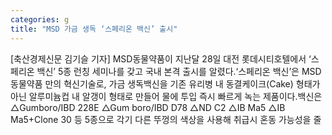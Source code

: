 ```yaml
---
categories: g
title: "MSD 가금 생독 ‘스페리온 백신’ 출시"
---
```

[축산경제신문 김기슬 기자] MSD동물약품이 지난달 28일 대전 롯데시티호텔에서 ‘스페리온 백신’ 5종 런칭 세미나를 갖고 국내 본격 출시를 알렸다.‘스페리온 백신’은 MSD동물약품 만의 혁신기술로, 가금 생독백신을 기존 유리병 내 동결케이크(Cake) 형태가 아닌 알루미늄컵 내 알갱이 형태로 만들어 물에 투입 즉시 빠르게 녹는 제품이다.백신은 △Gumboro/IBD 228E △Gum boro/IBD D78 △ND C2 △IB Ma5 △IB Ma5+Clone 30 등 5종으로 각기 다른 뚜껑의 색상을 사용해 취급시 혼동 가능성을 줄